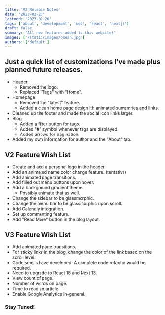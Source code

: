 ```yaml
---
title: 'V2 Release Notes'
date: '2023-02-26'
lastmod: '2023-02-26'
tags: ['about', 'development', 'web', 'react', 'nextjs']
draft: false
summary: 'All new features added to this website!'
images: ['/static/images/ocean.jpg']
authors: ['default']
---
```


## Just a quick list of customizations I've made plus planned future releases.

- Header.
  - Removed the logo.
  - Replaced "Tags" with "Home".
- Homepage
  - Removed the "latest" feature.
  - Added a clean home page design ith animated sumamries and links.
- Cleaned up the footer and made the social icon links larger.
- Blog
  - Added a filter button for tags.
  - Added "#" symbol whenever tags are displayed.
  - Added arrows for pagination.
- Added my own information for author and the "About" tab.

## V2 Feature Wish List

- Create and add a personal logo in the header.
- Add an animated name color change feature. (tentative)
- Add animated page transitions.
- Add filled out menu buttons upon hover.
- Add a background gradient theme.
  - Possibly animate that as well.
- Change the sidebar to be glassmorphic.
- Change the menu bar to be glassmorphic upon scroll.
- Add Calendly integration.
- Set up commenting feature.
- Add "Read More" button in the blog layout.

## V3 Feature Wish List

- Add animated page transitions.
- For sticky links in the blog, change the color of the link based on the scroll level.
- Code smells have developed. A complete code refactor would be required.
- Need to upgrade to React 18 and Next 13.
- View count of page.
- Number of words on page.
- Time to read an article.
- Enable Google Analytics in-general.

### Stay Tuned!
